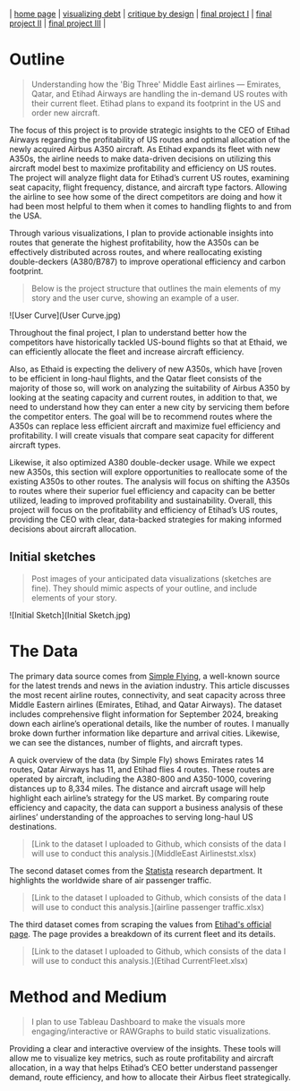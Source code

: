 | [home page](https://dsahil12.github.io/SahilDesai-Portfolio/) | [visualizing debt](visualizing-government-debt) | [critique by design](critique-by-design) | [final project I](final-project-part-one) | [final project II](final-project-part-two) | [final project III](final-project-part-three) |


# Outline
> Understanding how the 'Big Three' Middle East airlines — Emirates, Qatar, and Etihad Airways are handling the in-demand US routes with their current fleet. Etihad plans to expand its footprint in the US and order new aircraft. 
 
The focus of this project is to provide strategic insights to the CEO of Etihad Airways regarding the profitability of US routes and optimal allocation of the newly acquired Airbus A350 aircraft. As Etihad expands its fleet with new A350s, the airline needs to make data-driven decisions on utilizing this aircraft model best to maximize profitability and efficiency on US routes. The project will analyze flight data for Etihad’s current US routes, examining seat capacity, flight frequency, distance, and aircraft type factors. Allowing the airline to see how some of the direct competitors are doing and how it had been most helpful to them when it comes to handling flights to and from the USA.

Through various visualizations, I plan to provide actionable insights into routes that generate the highest profitability, how the A350s can be effectively distributed across routes, and where reallocating existing double-deckers (A380/B787) to improve operational efficiency and carbon footprint.

> Below is the project structure that outlines the main elements of my story and the user curve, showing an example of a user.

![User Curve](User Curve.jpg)

Throughout the final project, I plan to understand better how the competitors have historically tackled US-bound flights so that at Ethaid, we can efficiently allocate the fleet and increase aircraft efficiency.

Also, as Ethaid is expecting the delivery of new A350s, which have [roven to be efficient in long-haul flights, and the Qatar fleet consists of the majority of those so, will work on analyzing the suitability of Airbus A350 by looking at the seating capacity and current routes, in addition to that, we need to understand how they can enter a new city by servicing them before the competitor enters. The goal will be to recommend routes where the A350s can replace less efficient aircraft and maximize fuel efficiency and profitability. I will create visuals that compare seat capacity for different aircraft types.

Likewise, it also optimized A380 double-decker usage. While we expect new A350s, this section will explore opportunities to reallocate some of the existing A350s to other routes. The analysis will focus on shifting the A350s to routes where their superior fuel efficiency and capacity can be better utilized, leading to improved profitability and sustainability. Overall, this project will focus on the profitability and efficiency of Etihad’s US routes, providing the CEO with clear, data-backed strategies for making informed decisions about aircraft allocation.

## Initial sketches
> Post images of your anticipated data visualizations (sketches are fine). They should mimic aspects of your outline, and include elements of your story.  

![Initial Sketch](Initial Sketch.jpg)

# The Data

The primary data source comes from [Simple Flying](https://simpleflying.com/emirates-etihad-qatar-airways-us-networks-comparison/), a well-known source for the latest trends and news in the aviation industry. This article discusses the most recent airline routes, connectivity, and seat capacity across three Middle Eastern airlines (Emirates, Etihad, and Qatar Airways). The dataset includes comprehensive flight information for September 2024, breaking down each airline’s operational details, like the number of routes. I manually broke down further information like departure and arrival cities. Likewise, we can see the distances, number of flights, and aircraft types. 

A quick overview of the data (by Simple Fly) shows Emirates rates 14 routes, Qatar Airways has 11, and Etihad flies 4 routes. These routes are operated by aircraft, including the A380-800 and A350-1000, covering distances up to 8,334 miles. The distance and aircraft usage will help highlight each airline’s strategy for the US market. By comparing route efficiency and capacity, the data can support a business analysis of these airlines’ understanding of the approaches to serving long-haul US destinations.

> [Link to the dataset I uploaded to Github, which consists of the data I will use to conduct this analysis.](MiddleEast Airlinestst.xlsx)

The second dataset comes from the [Statista](https://www.statista.com/statistics/619777/air-passenger-traffic-by-region/) research department. It highlights the worldwide share of air passenger traffic.

> [Link to the dataset I uploaded to Github, which consists of the data I will use to conduct this analysis.](airline passenger traffic.xlsx)

The third dataset comes from scraping the values from [Etihad's official page](https://www.etihad.com/en-us/fly-etihad/our-fleet). The page provides a breakdown of its current fleet and its details. 

> [Link to the dataset I uploaded to Github, which consists of the data I will use to conduct this analysis.](Etihad CurrentFleet.xlsx)

# Method and Medium
> I plan to use Tableau Dashboard to make the visuals more engaging/interactive or RAWGraphs to build static visualizations.

Providing a clear and interactive overview of the insights. These tools will allow me to visualize key metrics, such as route profitability and aircraft allocation, in a way that helps Etihad’s CEO better understand passenger demand, route efficiency, and how to allocate their Airbus fleet strategically.
